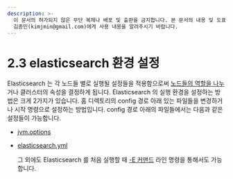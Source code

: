 ```yaml
---
description: >-
  이 문서의 허가되지 않은 무단 복제나 배포 및 출판을 금지합니다. 본 문서의 내용 및 도표 등을 인용하고자 하는 경우 출처를 명시하고
  김종민(kimjmin@gmail.com)에게 사용 내용을 알려주시기 바랍니다.
---
```


# 2.3 elasticsearch 환경 설정

  Elasticsearch 는 각 노드들 별로 실행될 설정들을 적용함으로써 [노드들의 역할을 나누](2.3.3-master-data-ingest-ml.md)거나 클러스터의 속성을 결정하게 됩니다. Elasticsearch 의 실행 환경을 설정하는 방법은 크게 2가지가 있습니다. 홈 디렉토리의 config 경로 아래 있는 파일들을 변경하거나 시작 명령으로 설정하는 방법입니다. config 경로 아래의 파일들에서는 다음과 같은 설정들이 가능합니다.

* [jvm.options](2.3.1-jvm.options.md)
* [elasticsearch.yml](2.3.2-elasticsearch.yml.md)

  그 외에도 Elasticsearch 를 처음 실행할 때 [-E 커맨드](2.3.4.md) 라인 명령을 통해서도 가능합니다.

